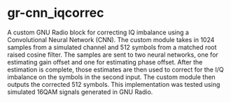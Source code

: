 # gr-cnn_iqcorrec

A custom GNU Radio block for correcting IQ imbalance using a Convolutional Neural Network (CNN). The custom module takes in 1024 samples from a simulated channel  and  512  symbols  from  a  matched  root  raised  cosine
filter. The  samples  are  sent  to  two  neural  networks,  one  for estimating  gain  offset  and  one  for  estimating  phase  offset. After  the  estimation  is  complete,  those  estimates  are  then used  to  correct  for  the  I/Q  imbalance  on  the  symbols  in  the second  input. The  custom  module  then  outputs  the  corrected 512 symbols. This implementation was tested using simulated 16QAM signals generated in GNU Radio.
